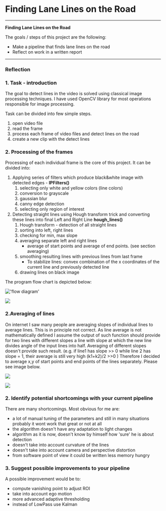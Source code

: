 # **Finding Lane Lines on the Road** 



---

**Finding Lane Lines on the Road**

The goals / steps of this project are the following:
* Make a pipeline that finds lane lines on the road
* Reflect on work in a written report

---

### Reflection

### 1. Task - introduction

The goal to detect lines in the video is solved using classical image processing techniques. I have used OpenCV library for most operations responsible for image processing.

Task can be divided into few simple steps.

1. open video file
2. read the frame
3. process each frame of video files and detect lines on the road
4. create a new clip with the detect lines

### 2. Processing of the frames

Processing of each individual frame is the core of this project. It can be divided into:

1. Applying series of filters which produce black&white image with detected edges - **IPFilters()**
   1. selecting only white and yellow colors (line colors)
   2. conversion to grayscale
   3. gaussian blur
   4. canny edge detection
   5. selecting only region of interest
2. Detecting straight lines using Hough transform trick  and converting these lines into final Left and Right Line **hough_lines()**
   1. Hough transform - detection of all straight lines
   2. sorting into left, right lines
   3. checking for min, max slope
   4. averaging separate left and right lines
      - average of start points and average of end points. (see section averaging)
   5. smoothing resulting lines with previous lines from last frame
      - To stabilize lines: convex combination of the x coordinates of the current line and previously detected line
   6. drawing lines on black image

The program flow chart is depicted below:

!['flow diagram'](C:\Users\martin_dev\Documents\UDACITY_ND\CarND-LaneLines-P1\documentation\flow_1.png)



![](C:\Users\martin_dev\Documents\UDACITY_ND\CarND-LaneLines-P1\documentation\hough_lines.png)



### 2.Averaging of lines

On internet I saw many people are averaging slopes of individual lines to average lines. This is in principle not correct. As line average is not mathematically defined I assume the output of such function should provide for two lines with different slopes a line with slope at which the new line divides angle of the input lines into half. Averaging of different slopes doesn't provide such result. (e.g. if line1 has slope >> 0 while line 2 has slope = 1, their average is still very high (k1+k2)/2 >>0 ) Therefore I decided to average x,y of start points and end points of the lines separately. Please see image below.

![](C:\Users\martin_dev\Documents\UDACITY_ND\CarND-LaneLines-P1\documentation\LineAveragingDisimilar.png)

![](C:\Users\martin_dev\Documents\UDACITY_ND\CarND-LaneLines-P1\documentation\LineAveragingSimilar.png)




### 2. Identify potential shortcomings with your current pipeline

There are many shortcomings. Most obvious for me are:

- a lot of manual tuning of the parameters and still in many situations probably  it wont work that great or not at all
- the algorithm doesn't have any adaptation to light changes
- algorithm as it is now, doesn't know by himself how 'sure' he is about detection
- doesn't take into account curvature of the lines
- doesn't take into account camera and perspective distortion
- from software point of view it could be written less memory hungry


### 3. Suggest possible improvements to your pipeline

A possible improvement would be to:

- compute vanishing point to adjust ROI
- take into account ego motion
- more advanced adaptive thresholding
- instead of LowPass use Kalman 